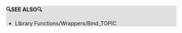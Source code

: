 <div style="margin:2em; background-color: #e0e0e0;">

<strong>🔍SEE ALSO🔍</strong>

 * Library Functions/Wrappers/Bind_TOPIC

</div>

